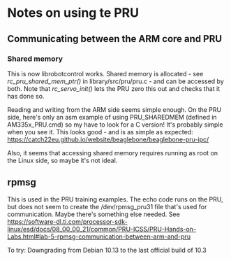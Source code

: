# Notes on using te PRU

## Communicating between the ARM core and PRU
### Shared memory
This is now librobotcontrol works. Shared memory is allocated - see _rc_pru_shared_mem_ptr()_ in library/src/pru/pru.c - and can be accessed by both. Note that _rc_servo_init()_ lets the PRU zero this out and checks that it has done so.

Reading and writing from the ARM side seems simple enough. On the PRU side, here's only an asm example of using PRU_SHAREDMEM (defined in AM335x_PRU.cmd) so my have to look for a C version! It's probably simple when you see it.
This looks good - and is as simple as expected: https://catch22eu.github.io/website/beaglebone/beaglebone-pru-ipc/

Also, it seems that accessing shared memory requires running as root on the Linux side, so maybe it's not ideal.

## rpmsg
This is used in the PRU training examples. The echo code runs on the PRU, but does not seem to create the /dev/rpmsg_pru31 file that's used for communication. Maybe there's something else needed. See https://software-dl.ti.com/processor-sdk-linux/esd/docs/08_00_00_21/common/PRU-ICSS/PRU-Hands-on-Labs.html#lab-5-rpmsg-communication-between-arm-and-pru

To try: Downgrading from Debian 10.13 to the last official build of 10.3
